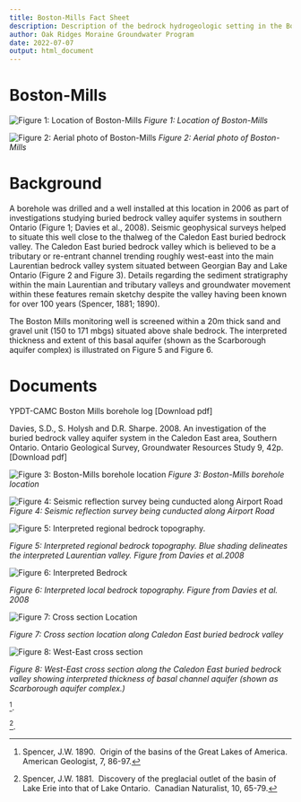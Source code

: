 ```yaml
---
title: Boston-Mills Fact Sheet
description: Description of the bedrock hydrogeologic setting in the Boston-Mills Area (Caledon East bedrock valley)
author: Oak Ridges Moraine Groundwater Program
date: 2022-07-07
output: html_document
---
```

# Boston-Mills
![*Figure 1: Location of Boston-Mills*](https://github.com/OWRC/Boston-Mills/blob/main/Images/boston_mill_cover.png)
_Figure 1: Location of Boston-Mills_

![*Figure 2: Aerial photo of Boston-Mills*](https://github.com/OWRC/Boston-Mills/blob/main/Images/boston_aerial.jpg)
_Figure 2: Aerial photo of Boston-Mills_

# Background

A borehole was drilled and a well installed at this location in 2006 as part of investigations studying buried bedrock valley aquifer systems in southern Ontario (Figure 1; Davies et al., 2008).  Seismic geophysical surveys helped to situate this well close to the thalweg of the Caledon East buried bedrock valley.  The Caledon East buried bedrock valley which is believed to be a tributary or re-entrant channel trending roughly west-east into the main Laurentian bedrock valley system situated between Georgian Bay and Lake Ontario (Figure 2 and Figure 3).  Details regarding the sediment stratigraphy within the main Laurentian and tributary valleys and groundwater movement within these features remain sketchy despite the valley having been known for over 100 years (Spencer, 1881; 1890).

The Boston Mills monitoring well is screened within a 20m thick sand and gravel unit (150 to 171 mbgs) situated above shale bedrock.  The interpreted thickness and extent of this basal aquifer (shown as the Scarborough aquifer complex) is illustrated on Figure 5 and Figure 6.

# Documents
YPDT-CAMC Boston Mills borehole log [Download pdf]​

Davies, S.D., S. Holysh and D.R. Sharpe.  2008.  An investigation of the buried bedrock valley aquifer system in the Caledon East area, Southern Ontario.  Ontario Geological Survey, Groundwater Resources Study 9, 42p. [Download pdf]

![*Figure 3: Boston-Mills borehole location*](https://github.com/OWRC/Boston-Mills/blob/main/Images/boston%201.png)
_Figure 3: Boston-Mills borehole location_


![*Figure 4: Seismic reflection survey being cunducted along Airport Road*](https://github.com/OWRC/Boston-Mills/blob/main/Images/boston%20seismic.jpg)
_Figure 4: Seismic reflection survey being cunducted along Airport Road_


![*Figure 5: Interpreted regional bedrock topography.*](https://github.com/OWRC/Boston-Mills/blob/main/Images/boston%203.png)

_Figure 5: Interpreted regional bedrock topography. Blue shading delineates the interpreted Laurentian valley. Figure from Davies et al.2008_


![*Figure 6: Interpreted Bedrock*](https://github.com/OWRC/Boston-Mills/blob/main/Images/boston%203%20(1).png)

_Figure 6: Interpreted local bedrock topography. Figure from Davies et al. 2008_


![*Figure 7: Cross section Location*](https://github.com/OWRC/Boston-Mills/blob/main/Images/boston%20fig%205%20(1).png)

_Figure 7: Cross section location along Caledon East buried bedrock valley_


![*Figure 8: West-East cross section*](https://github.com/OWRC/Boston-Mills/blob/main/Images/boston%206.png)

_Figure 8: West-East cross section along the Caledon East buried bedrock valley showing interpreted thickness of basal channel aquifer (shown as Scarborough aquifer complex.)_

[^1].

[^2].  

[^1]: Spencer, J.W. 1890.  Origin of the basins of the Great Lakes of America.  American Geologist, 7, 86-97.​
[^2]: Spencer, J.W. 1881.  Discovery of the preglacial outlet of the basin of Lake Erie into that of Lake Ontario.  Canadian Naturalist, 10, 65-79.​
